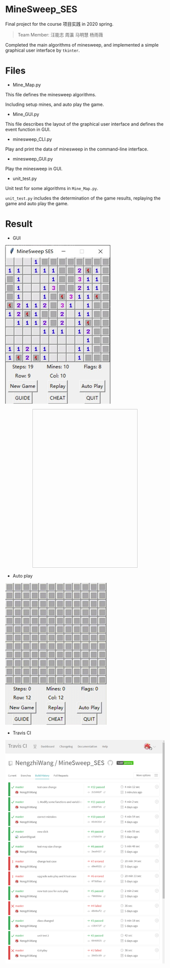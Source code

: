 # MineSweep_SES

Final project for the course 项目实践 in 2020 spring.

> Team Member: 汪能志 周瀛 马明慧 杨雨薇

Completed the main algorithms of minesweep, and implemented a simple graphical user interface by ` tkinter `.

# Files 

* Mine_Map.py

This file defines the minesweep algorithms.

Including setup mines,  and auto play the game.

* Mine_GUI.py

This file describes the layout of the graphical user interface and defines the event function in GUI.

* minesweep_CLI.py

Play and print the data of minesweep in the command-line interface.

* minesweep_GUI.py

Play the minesweep in GUI.

* unit_test.py

Unit test for some algorithms in ` Mine_Map.py `.

` unit_test.py ` includes the determination of the game results, replaying the game and auto play the game.

# Result

* GUI

![GUI](https://github.com/NengzhiWang/MineSweep_SES/blob/master/README%20Image/GUI.jpg)

<div align=center><img width='332' height='501' scr='https://github.com/NengzhiWang/MineSweep_SES/blob/master/README%20Image/GUI.jpg'></div>

* Auto play

<img src="https://github.com/NengzhiWang/MineSweep_SES/blob/master/README%20Image/Auto%20Play.gif" alt="Auto Play" style="zoom:50%;" />

* Travis CI

![Travis Test](https://github.com/NengzhiWang/MineSweep_SES/blob/master/README%20Image/Travis%20Test.png)